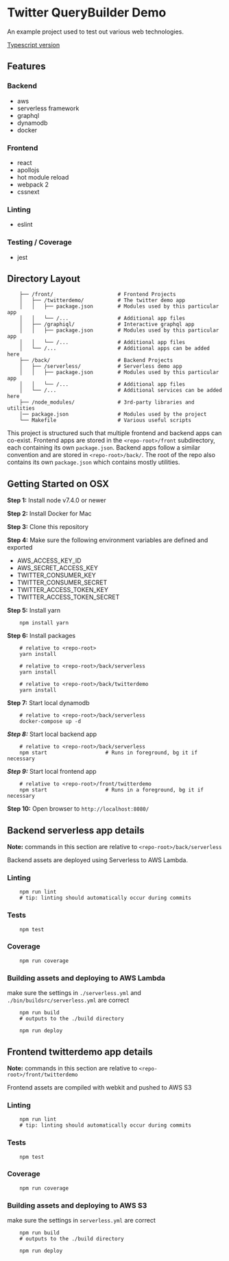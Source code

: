 # Twitter QueryBuilder Demo

An example project used to test out various web technologies.

[Typescript version](https://github.com/kyunghoon/serverless-demo-typescript)

## Features

### Backend

- aws
- serverless framework
- graphql
- dynamodb
- docker

### Frontend

- react
- apollojs
- hot module reload
- webpack 2
- cssnext

### Linting

- eslint

### Testing / Coverage

- jest

## Directory Layout

~~~~
    ├── /front/                     # Frontend Projects
    │   ├── /twitterdemo/           # The twitter demo app
    │   │   ├── package.json        # Modules used by this particular app
    │   │   └── /...                # Additional app files
    │   ├── /graphiql/              # Interactive graphql app
    │   │   ├── package.json        # Modules used by this particular app
    │   │   └── /...                # Additional app files
    │   └── /...                    # Additional apps can be added here
    ├── /back/                      # Backend Projects
    │   ├── /serverless/            # Serverless demo app
    │   │   ├── package.json        # Modules used by this particular app
    │   │   └── /...                # Additional app files
    │   └── /...                    # Additional services can be added here
    ├── /node_modules/              # 3rd-party libraries and utilities
    │── package.json                # Modules used by the project
    └── Makefile                    # Various useful scripts
~~~~

This project is structured such that multiple frontend and backend apps can co-exist. Frontend apps are stored in the `<repo-root>/front` subdirectory, each containing its own `package.json`. Backend apps follow a similar convention and are stored in `<repo-root>/back/`. The root of the repo also contains its own `package.json` which contains mostly utilities.

## Getting Started on OSX

**Step 1:** Install node v7.4.0 or newer

**Step 2:** Install Docker for Mac

**Step 3:** Clone this repository

**Step 4:** Make sure the following environment variables are defined and exported

- AWS_ACCESS_KEY_ID
- AWS_SECRET_ACCESS_KEY
- TWITTER_CONSUMER_KEY
- TWITTER_CONSUMER_SECRET
- TWITTER_ACCESS_TOKEN_KEY
- TWITTER_ACCESS_TOKEN_SECRET

**Step 5:** Install yarn

        npm install yarn

**Step 6:** Install packages 

        # relative to <repo-root>
        yarn install

        # relative to <repo-root>/back/serverless
        yarn install

        # relative to <repo-root>/back/twitterdemo
        yarn install

**Step 7:** Start local dynamodb

        # relative to <repo-root>/back/serverless
        docker-compose up -d

***Step 8:*** Start local backend app

        # relative to <repo-root>/back/serverless
        npm start                   # Runs in foreground, bg it if necessary

***Step 9:*** Start local frontend app

        # relative to <repo-root>/front/twitterdemo
        npm start                   # Runs in a foreground, bg it if necessary

**Step 10:** Open browser to `http://localhost:8080/`

## Backend serverless app details

**Note:** commands in this section are relative to `<repo-root>/back/serverless`

Backend assets are deployed using Serverless to AWS Lambda. 

### Linting

        npm run lint
        # tip: linting should automatically occur during commits

### Tests

        npm test

### Coverage

        npm run coverage

### Building assets and deploying to AWS Lambda

make sure the settings in `./serverless.yml` and `./bin/buildsrc/serverless.yml` are correct

        npm run build
        # outputs to the ./build directory

        npm run deploy

## Frontend twitterdemo app details

**Note:** commands in this section are relative to `<repo-root>/front/twitterdemo`

Frontend assets are compiled with webkit and pushed to AWS S3

### Linting

        npm run lint
        # tip: linting should automatically occur during commits

### Tests

        npm test

### Coverage

        npm run coverage

### Building assets and deploying to AWS S3

make sure the settings in `serverless.yml` are correct

        npm run build
        # outputs to the ./build directory

        npm run deploy
